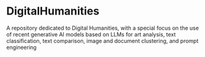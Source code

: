 # DigitalHumanities
A repository dedicated to Digital Humanities, with a special focus on the use of recent generative AI models based on LLMs for art analysis, text classification, text comparison, image and document clustering, and prompt engineering
